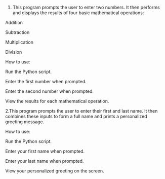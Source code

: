 1. This program prompts the user to enter two numbers. It then performs and displays the results of four basic mathematical operations:

Addition

Subtraction

Multiplication

Division

How to use:

Run the Python script.

Enter the first number when prompted.

Enter the second number when prompted.

View the results for each mathematical operation.

2.This program prompts the user to enter their first and last name. It then combines these inputs to form a full name and prints a personalized greeting message.

How to use:

Run the Python script.

Enter your first name when prompted.

Enter your last name when prompted.

View your personalized greeting on the screen.
